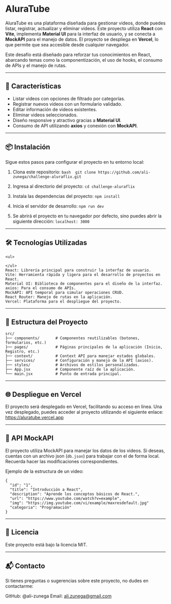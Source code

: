 # AluraTube

AluraTube es una plataforma diseñada para gestionar videos, donde puedes listar, registrar, actualizar y eliminar videos. Este proyecto utiliza **React** con **Vite**, implementa **Material UI** para la interfaz de usuario, y se conecta a **MockAPI** para el manejo de datos. El proyecto se despliega en **Vercel**, lo que permite que sea accesible desde cualquier navegador.

Este desafío está diseñado para reforzar tus conocimientos en React, abarcando temas como la componentización, el uso de hooks, el consumo de APIs y el manejo de rutas.

---

## 🚀 Características

- Listar videos con opciones de filtrado por categorías.
- Registrar nuevos videos con un formulario validado.
- Editar información de videos existentes.
- Eliminar videos seleccionados.
- Diseño responsive y atractivo gracias a **Material UI**.
- Consumo de API utilizando **axios** y conexión con **MockAPI**.

---

## 📦 Instalación

Sigue estos pasos para configurar el proyecto en tu entorno local:

1. Clona este repositorio:
   ```bash  git clone https://github.com/ali-zunega/challenge-aluraflix.git ```
   
2. Ingresa al directorio del proyecto:
  ```cd challenge-aluraflix```

3. Instala las dependencias del proyecto:
  ```npm install```

4. Inicia el servidor de desarrollo:
  ```npm run dev```

5. Se abrirá el proyecto en tu navegador por defecto, sino puedes abrir la siguiente dirección:
   ```localhost: 3000```

---

## 🛠️ Tecnologías Utilizadas
```
<ul>

</ul>
React: Librería principal para construir la interfaz de usuario.
Vite: Herramienta rápida y ligera para el desarrollo de proyectos en React.
Material UI: Biblioteca de componentes para el diseño de la interfaz.
axios: Para el consumo de APIs.
MockAPI: API temporal para simular operaciones CRUD.
React Router: Manejo de rutas en la aplicación.
Vercel: Plataforma para el despliegue del proyecto.
```

---

## 📂 Estructura del Proyecto
```
src/
├── components/       # Componentes reutilizables (botones, formularios, etc.)
├── pages/            # Páginas principales de la aplicación (Inicio, Registro, etc.)
├── context/          # Context API para manejar estados globales.
├── services/         # Configuración y manejo de la API (axios).
├── styles/           # Archivos de estilos personalizados.
├── App.jsx           # Componente raíz de la aplicación.
└── main.jsx          # Punto de entrada principal.

```
---

## 🌐 Despliegue en Vercel

El proyecto será desplegado en Vercel, facilitando su acceso en línea. Una vez desplegado, puedes acceder al proyecto utilizando el siguiente enlace:
https://aluratube.vercel.app

---

## 🔗 API MockAPI

El proyecto utiliza MockAPI para manejar los datos de los videos. Si deseas, cuentas con un archivo json (```db.json```) para trabajar con el de forma local. Recuerda hacer las modificaciones correspondientes.

Ejemplo de la estructura de un video:
```
{
  "id": "1",
  "title": "Introducción a React",
  "description": "Aprende los conceptos básicos de React.",
  "url": "https://www.youtube.com/watch?v=example",
  "img": "https://img.youtube.com/vi/example/maxresdefault.jpg"
  "categoria": "Programación"
}
```
---

## 📝 Licencia

Este proyecto está bajo la licencia MIT.

---

## 📬 Contacto

Si tienes preguntas o sugerencias sobre este proyecto, no dudes en contactarme:

GitHub: @ali-zunega
Email: ali.zunega@gmail.com

